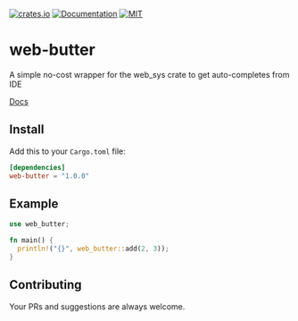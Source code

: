 
[![crates.io](https://img.shields.io/crates/v/web-butter.svg)](https://crates.io/crates/web-butter)
[![Documentation](https://docs.rs/web-butter/badge.svg)](https://docs.rs/web-butter)
[![MIT](https://img.shields.io/crates/l/web-butter.svg)](./LICENSE)



# web-butter

A simple no-cost wrapper for the web_sys crate to get auto-completes from IDE

[Docs](https://docs.rs/web-butter)

## Install

Add this to your `Cargo.toml` file:

```toml
[dependencies]
web-butter = "1.0.0"
```

## Example

```rust
use web_butter;

fn main() {
  println!("{}", web_butter::add(2, 3));
}
```

## Contributing

Your PRs and suggestions are always welcome.
